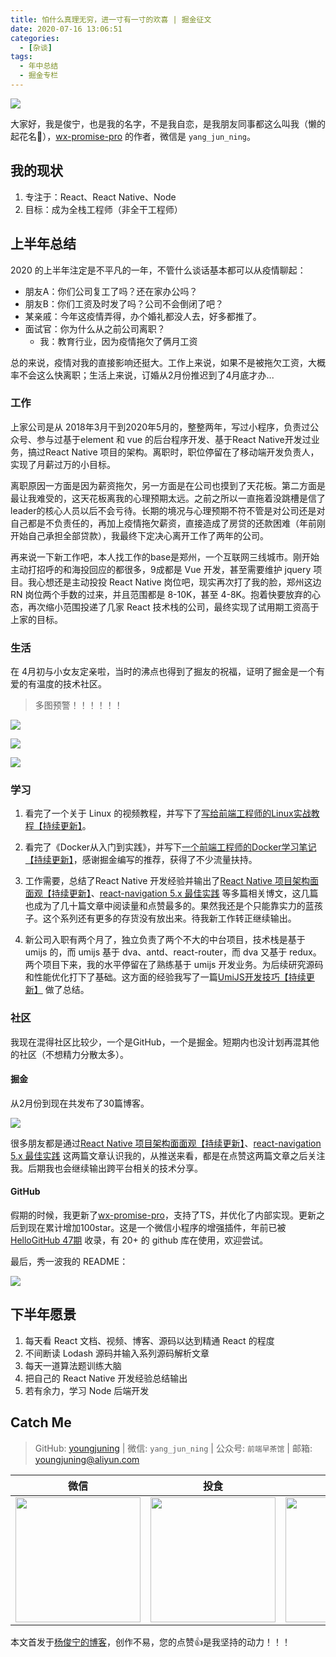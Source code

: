 ```yaml
---
title: 怕什么真理无穷，进一寸有一寸的欢喜 | 掘金征文
date: 2020-07-16 13:06:51
categories:
  - [杂谈]
tags:
  - 年中总结
  - 掘金专栏
---
```


![](https://i.loli.net/2020/07/16/zxg29fl1ptGhIAb.png)

<!--more-->

大家好，我是俊宁，也是我的名字，不是我自恋，是我朋友同事都这么叫我（懒的起花名🐶），[wx-promise-pro](https://github.com/youngjuning/wx-promise-pro) 的作者，微信是 `yang_jun_ning`。

## 我的现状

1. 专注于：React、React Native、Node
2. 目标：成为全栈工程师（非全干工程师）

## 上半年总结

2020 的上半年注定是不平凡的一年，不管什么谈话基本都可以从疫情聊起：

- 朋友A：你们公司复工了吗？还在家办公吗？
- 朋友B：你们工资及时发了吗？公司不会倒闭了吧？
- 某亲戚：今年这疫情弄得，办个婚礼都没人去，好多都推了。
- 面试官：你为什么从之前公司离职？
  - 我：教育行业，因为疫情拖欠了俩月工资

总的来说，疫情对我的直接影响还挺大。工作上来说，如果不是被拖欠工资，大概率不会这么快离职；生活上来说，订婚从2月份推迟到了4月底才办...

### 工作

上家公司是从 2018年3月干到2020年5月的，整整两年，写过小程序，负责过公众号、参与过基于element 和 vue 的后台程序开发、基于React Native开发过业务，搞过React Native 项目的架构。离职时，职位停留在了移动端开发负责人，实现了月薪过万的小目标。

离职原因一方面是因为薪资拖欠，另一方面是在公司也摸到了天花板。第二方面是最让我难受的，这天花板离我的心理预期太远。之前之所以一直拖着没跳槽是信了leader的核心人员以后不会亏待。长期的境况与心理预期不符不管是对公司还是对自己都是不负责任的，再加上疫情拖欠薪资，直接造成了房贷的还款困难（年前刚开始自己承担全部贷款），我最终下定决心离开工作了两年的公司。

再来说一下新工作吧，本人找工作的base是郑州，一个互联网三线城市。刚开始主动打招呼的和海投回应的都很多，9成都是 Vue 开发，甚至需要维护 jquery 项目。我心想还是主动投投 React Native 岗位吧，现实再次打了我的脸，郑州这边 RN 岗位两个手数的过来，并且范围都是 8-10K，甚至 4-8K。抱着快要放弃的心态，再次缩小范围投递了几家 React 技术栈的公司，最终实现了试用期工资高于上家的目标。

### 生活

在 4月初与小女友定亲啦，当时的沸点也得到了掘友的祝福，证明了掘金是一个有爱的有温度的技术社区。

>  多图预警！！！！！！

![](https://i.loli.net/2020/07/17/bSTtBd25R8DQgxc.jpg)

![](https://i.loli.net/2020/07/17/KTA5E8pIHlCcmYt.jpg)

![](https://i.loli.net/2020/07/17/VJE1z9hnwGLWy7S.jpg)

### 学习

1. 看完了一个关于 Linux 的视频教程，并写下了[写给前端工程师的Linux实战教程【持续更新】](https://juejin.im/post/5e81e2db518825737b4ad911)。

2. 看完了《Docker从入门到实践》，并写下[一个前端工程师的Docker学习笔记【持续更新】](https://juejin.im/post/5e839f2851882573ab44f1b4)，感谢掘金编写的推荐，获得了不少流量扶持。
3. 工作需要，总结了React Native 开发经验并输出了[React Native 项目架构面面观【持续更新】](https://juejin.im/post/5e535e0df265da576b566397)、[react-navigation 5.x 最佳实践](https://juejin.im/post/5e50f3ace51d4526ef5f8d56) 等多篇相关博文，这几篇也成为了几十篇文章中阅读量和点赞最多的。果然我还是个只能靠实力的蓝孩子。这个系列还有更多的存货没有放出来。待我新工作转正继续输出。
4. 新公司入职有两个月了，独立负责了两个不大的中台项目，技术栈是基于 umijs 的，而 umijs 基于 dva、antd、react-router，而 dva 又基于 redux。两个项目下来，我的水平停留在了熟练基于 umijs 开发业务。为后续研究源码和性能优化打下了基础。这方面的经验我写了一篇[UmiJS开发技巧【持续更新】](https://juejin.im/post/5ef1dd62f265da02981f0266) 做了总结。

### 社区

我现在混得社区比较少，一个是GitHub，一个是掘金。短期内也没计划再混其他的社区（不想精力分散太多）。

#### 掘金

从2月份到现在共发布了30篇博客。

![](https://i.loli.net/2020/07/25/B4hfwZtiTGWmuga.png)

很多朋友都是通过[React Native 项目架构面面观【持续更新】](https://juejin.im/post/5e535e0df265da576b566397)、[react-navigation 5.x 最佳实践](https://juejin.im/post/5e50f3ace51d4526ef5f8d56) 这两篇文章认识我的，从推送来看，都是在点赞这两篇文章之后关注我。后期我也会继续输出跨平台相关的技术分享。

#### GitHub

假期的时候，我更新了[wx-promise-pro](https://github.com/youngjuning/wx-promise-pro)，支持了TS，并优化了内部实现。更新之后到现在累计增加100star。这是一个微信小程序的增强插件，年前已被 [HelloGitHub 47期](https://hellogithub.com/periodical/volume/47/#wx-promise-pro) 收录，有 20+ 的 github 库在使用，欢迎尝试。

最后，秀一波我的 README：

![](https://i.loli.net/2020/07/17/jkGrLHhA8lP57Bx.png)

## 下半年愿景

1. 每天看 React 文档、视频、博客、源码以达到精通 React 的程度
2. 不间断读 Lodash 源码并输入系列源码解析文章
3. 每天一道算法题训练大脑
4. 把自己的 React Native 开发经验总结输出
5. 若有余力，学习 Node 后端开发

## Catch Me

> GitHub: [youngjuning](https://github.com/youngjuning) | 微信: `yang_jun_ning` | 公众号: `前端早茶馆` | 邮箱: youngjuning@aliyun.com

|                             微信                             |                             投食                             |                            公众号                            |
| :----------------------------------------------------------: | :----------------------------------------------------------: | :----------------------------------------------------------: |
| <img src="https://i.loli.net/2020/02/22/q2tLiGYvhIxm3Fl.jpg" width="200px"/> | <img src="https://i.loli.net/2020/02/23/q56X1eYZuITQpsj.png" width="200px"/> | <img src="https://i.loli.net/2020/07/28/6AyutjZ1XI4aUDV.jpg" width="200px"/> |

本文首发于[杨俊宁的博客](https://youngjuning.js.org/)，创作不易，您的点赞👍是我坚持的动力！！！
